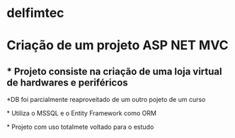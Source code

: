 # delfimtec
<h1>Criação de um projeto ASP NET MVC</h1>
<p><h2>* Projeto consiste na criação de uma loja virtual de hardwares e periféricos</h2>
<p>*DB foi parcialmente reaproveitado de um outro pojeto de um curso
<p>* Utiliza o MSSQL e o Entity Framework como ORM<p>
<p>* Projeto com uso totalmete voltado para o estudo
